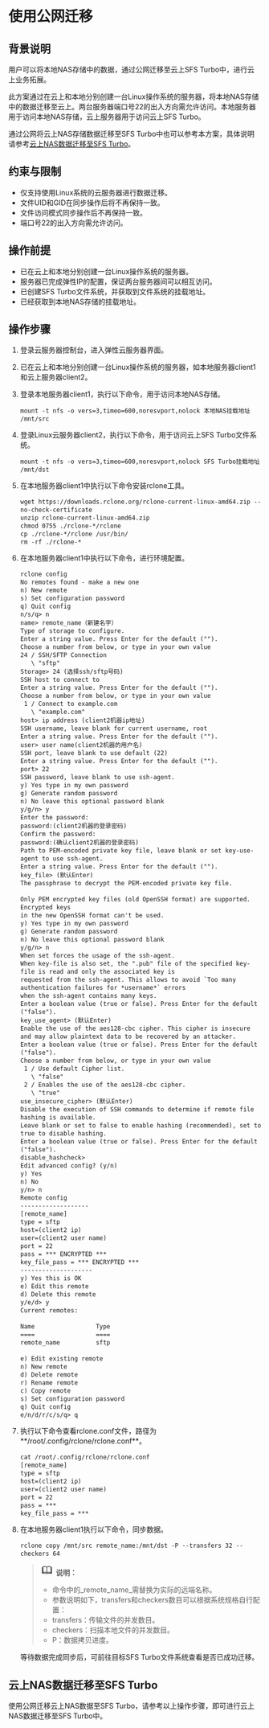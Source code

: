 # 使用公网迁移<a name="sfs_01_0103"></a>

## 背景说明<a name="section0811310113717"></a>

用户可以将本地NAS存储中的数据，通过公网迁移至云上SFS Turbo中，进行云上业务拓展。

此方案通过在云上和本地分别创建一台Linux操作系统的服务器，将本地NAS存储中的数据迁移至云上。两台服务器端口号22的出入方向需允许访问。本地服务器用于访问本地NAS存储，云上服务器用于访问云上SFS Turbo。

通过公网将云上NAS存储数据迁移至SFS Turbo中也可以参考本方案，具体说明请参考[云上NAS数据迁移至SFS Turbo](#section422310554363)。

## 约束与限制<a name="section196861653151717"></a>

-   仅支持使用Linux系统的云服务器进行数据迁移。
-   文件UID和GID在同步操作后将不再保持一致。
-   文件访问模式同步操作后不再保持一致。
-   端口号22的出入方向需允许访问。

## 操作前提<a name="section1689695774314"></a>

-   已在云上和本地分别创建一台Linux操作系统的服务器。
-   服务器已完成弹性IP的配置，保证两台服务器间可以相互访问。
-   已创建SFS Turbo文件系统，并获取到文件系统的挂载地址。
-   已经获取到本地NAS存储的挂载地址。

## 操作步骤<a name="section265064110141"></a>

1.  登录云服务器控制台，进入弹性云服务器界面。
2.  已在云上和本地分别创建一台Linux操作系统的服务器，如本地服务器client1和云上服务器client2。
3.  登录本地服务器client1，执行以下命令，用于访问本地NAS存储。

    ```
    mount -t nfs -o vers=3,timeo=600,noresvport,nolock 本地NAS挂载地址 /mnt/src
    ```

4.  登录Linux云服务器client2，执行以下命令，用于访问云上SFS Turbo文件系统。

    ```
    mount -t nfs -o vers=3,timeo=600,noresvport,nolock SFS Turbo挂载地址  /mnt/dst
    ```

5.  在本地服务器client1中执行以下命令安装rclone工具。

    ```
    wget https://downloads.rclone.org/rclone-current-linux-amd64.zip --no-check-certificate
    unzip rclone-current-linux-amd64.zip
    chmod 0755 ./rclone-*/rclone
    cp ./rclone-*/rclone /usr/bin/
    rm -rf ./rclone-*
    ```

6.  在本地服务器client1中执行以下命令，进行环境配置。

    ```
    rclone config
    No remotes found - make a new one
    n) New remote
    s) Set configuration password
    q) Quit config
    n/s/q> n
    name> remote_name（新建名字）
    Type of storage to configure.
    Enter a string value. Press Enter for the default ("").
    Choose a number from below, or type in your own value
    24 / SSH/SFTP Connection
       \ "sftp"
    Storage> 24 (选择ssh/sftp号码)
    SSH host to connect to
    Enter a string value. Press Enter for the default ("").
    Choose a number from below, or type in your own value
     1 / Connect to example.com
       \ "example.com"
    host> ip address (client2机器ip地址)
    SSH username, leave blank for current username, root
    Enter a string value. Press Enter for the default ("").
    user> user name(client2机器的用户名)
    SSH port, leave blank to use default (22)
    Enter a string value. Press Enter for the default ("").
    port> 22
    SSH password, leave blank to use ssh-agent.
    y) Yes type in my own password
    g) Generate random password
    n) No leave this optional password blank
    y/g/n> y
    Enter the password:
    password:(client2机器的登录密码)
    Confirm the password:
    password:(确认client2机器的登录密码)
    Path to PEM-encoded private key file, leave blank or set key-use-agent to use ssh-agent.
    Enter a string value. Press Enter for the default ("").
    key_file> (默认Enter)
    The passphrase to decrypt the PEM-encoded private key file.
     
    Only PEM encrypted key files (old OpenSSH format) are supported. Encrypted keys
    in the new OpenSSH format can't be used.
    y) Yes type in my own password
    g) Generate random password
    n) No leave this optional password blank
    y/g/n> n
    When set forces the usage of the ssh-agent.
    When key-file is also set, the ".pub" file of the specified key-file is read and only the associated key is
    requested from the ssh-agent. This allows to avoid `Too many authentication failures for *username*` errors
    when the ssh-agent contains many keys.
    Enter a boolean value (true or false). Press Enter for the default ("false").
    key_use_agent> (默认Enter)
    Enable the use of the aes128-cbc cipher. This cipher is insecure and may allow plaintext data to be recovered by an attacker.
    Enter a boolean value (true or false). Press Enter for the default ("false").
    Choose a number from below, or type in your own value
     1 / Use default Cipher list.
       \ "false"
     2 / Enables the use of the aes128-cbc cipher.
       \ "true"
    use_insecure_cipher> (默认Enter)
    Disable the execution of SSH commands to determine if remote file hashing is available.
    Leave blank or set to false to enable hashing (recommended), set to true to disable hashing.
    Enter a boolean value (true or false). Press Enter for the default ("false").
    disable_hashcheck> 
    Edit advanced config? (y/n)
    y) Yes
    n) No
    y/n> n
    Remote config
    -------------------
    [remote_name] 
    type = sftp
    host=(client2 ip)
    user=(client2 user name)
    port = 22
    pass = *** ENCRYPTED ***
    key_file_pass = *** ENCRYPTED ***
    --------------------
    y) Yes this is OK
    e) Edit this remote
    d) Delete this remote
    y/e/d> y
    Current remotes:
     
    Name                 Type
    ====                 ====
    remote_name          sftp 
     
    e) Edit existing remote
    n) New remote
    d) Delete remote
    r) Rename remote
    c) Copy remote
    s) Set configuration password
    q) Quit config
    e/n/d/r/c/s/q> q
    ```

7.  执行以下命令查看rclone.conf文件，路径为**/root/.config/rclone/rclone.conf**。

    ```
    cat /root/.config/rclone/rclone.conf
    [remote_name]
    type = sftp
    host=(client2 ip)
    user=(client2 user name)
    port = 22
    pass = ***
    key_file_pass = ***
    ```

8.  在本地服务器client1执行以下命令，同步数据。

    ```
    rclone copy /mnt/src remote_name:/mnt/dst -P --transfers 32 --checkers 64
    ```

    >![](public_sys-resources/icon-note.gif) **说明：**   
    >-   命令中的_remote\_name_需替换为实际的远端名称。  
    >-   参数说明如下，transfers和checkers数目可以根据系统规格自行配置：  
    >    -   transfers：传输文件的并发数目。  
    >    -   checkers：扫描本地文件的并发数目。  
    >    -   P：数据拷贝进度。  

    等待数据完成同步后，可前往目标SFS Turbo文件系统查看是否已成功迁移。


## 云上NAS数据迁移至SFS Turbo<a name="section422310554363"></a>

使用公网迁移云上NAS数据至SFS Turbo，请参考以上操作步骤，即可进行云上NAS数据迁移至SFS Turbo中。

